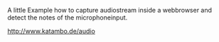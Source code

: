 A little Example how to capture audiostream inside a webbrowser and detect the notes of the microphoneinput.

http://www.katambo.de/audio 